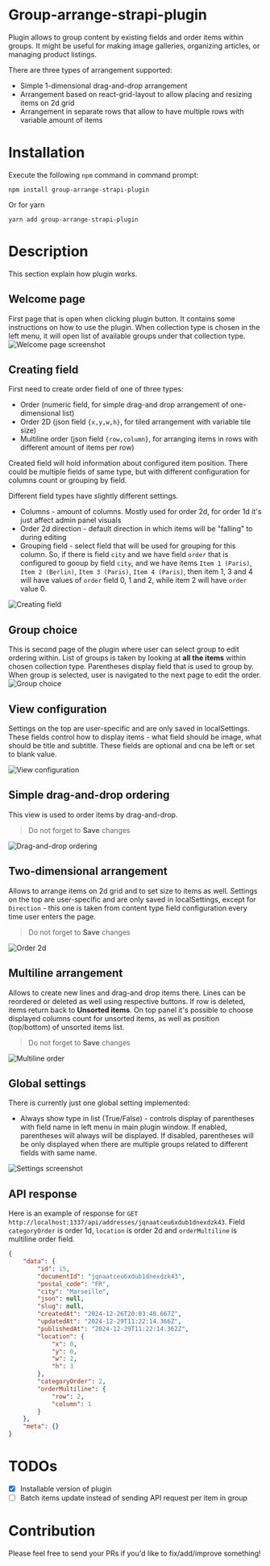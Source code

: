 # Group-arrange-strapi-plugin

Plugin allows to group content by existing fields and order items within groups. It might be useful for making image galleries, organizing articles, or managing product listings.

There are three types of arrangement supported:
- Simple 1-dimensional drag-and-drop arrangement
- Arrangement based on react-grid-layout to allow placing and resizing items on 2d grid
- Arrangement in separate rows that allow to have multiple rows with variable amount of items

# Installation

Execute the following `npm` command in command prompt:
```
npm install group-arrange-strapi-plugin
```
Or for yarn

```
yarn add group-arrange-strapi-plugin
```

# Description
This section explain how plugin works.
## Welcome page
First page that is open when clicking plugin button. It contains some instructions on how to use the plugin. When collection type is chosen in the left menu, it will open list of available groups under that collection type.
![Welcome page screenshot](https://raw.githubusercontent.com/giollord/group-sort-strapi-plugin/develop/plugins/group-sort-strapi-plugin/readmeAssets/welcome-page.png)

## Creating field
First need to create order field of one of three types:
- Order (numeric field, for simple drag-and drop arrangement of one-dimensional list)
- Order 2D (json field `{x,y,w,h}`, for tiled arrangement with variable tile size)
- Multiline order (json field `{row,column}`, for arranging items in rows with different amount of items per row)

Created field will hold information about configured item position. There could be multiple fields of same type, but with different configuration for columns count or grouping by field.

Different field types have slightly different settings.
- Columns - amount of columns. Mostly used for order 2d, for order 1d it's just affect admin panel visuals
- Order 2d direction - default direction in which items will be "falling" to during editing
- Grouping field - select field that will be used for grouping for this column. So, if there is field `city` and we have field `order` that is configured to gooup by field `city`, and we have items `Item 1 (Paris)`, `Item 2 (Berlin)`, `Item 3 (Paris)`, `Item 4 (Paris)`, then item 1, 3 and 4 will have values of `order` field 0, 1 and 2, while item 2 will have `order` value 0.

![Creating field](https://raw.githubusercontent.com/giollord/group-sort-strapi-plugin/develop/plugins/group-sort-strapi-plugin/readmeAssets/create-content-type.gif)

## Group choice
This is second page of the plugin where user can select group to edit ordering within. List of groups is taken by looking at **all the items** within chosen collection type. Parentheses display field that is used to group by. When group is selected, user is navigated to the next page to edit the order.
![Group choice](https://raw.githubusercontent.com/giollord/group-sort-strapi-plugin/develop/plugins/group-sort-strapi-plugin/readmeAssets/choose-group.png)

## View configuration
Settings on the top are user-specific and are only saved in localSettings. These fields control how to display items - what field should be image, what should be title and subtitle. These fields are optional and cna be left or set to blank value.

![View configuration](https://raw.githubusercontent.com/giollord/group-sort-strapi-plugin/develop/plugins/group-sort-strapi-plugin/readmeAssets/view-configuration.gif)

## Simple drag-and-drop ordering
This view is used to order items by drag-and-drop.

> Do not forget to **Save** changes

![Drag-and-drop ordering](https://raw.githubusercontent.com/giollord/group-sort-strapi-plugin/develop/plugins/group-sort-strapi-plugin/readmeAssets/order-1d.gif)

## Two-dimensional arrangement
Allows to arrange items on 2d grid and to set size to items as well. Settings on the top are user-specific and are only saved in localSettings, except for `Direction` - this one is taken from content type field configuration every time user enters the page.

> Do not forget to **Save** changes

![Order 2d](https://raw.githubusercontent.com/giollord/group-sort-strapi-plugin/develop/plugins/group-sort-strapi-plugin/readmeAssets/order-2d.gif)

## Multiline arrangement
Allows to create new lines and drag-and drop items there. Lines can be reordered or deleted as well using respective buttons. If row is deleted, items return back to **Unsorted items**. On top panel it's possible to choose displayed columns count for unsorted items, as well as position (top/bottom) of unsorted items list.

> Do not forget to **Save** changes

![Multiline order](https://raw.githubusercontent.com/giollord/group-sort-strapi-plugin/develop/plugins/group-sort-strapi-plugin/readmeAssets/order-multiline.gif)

## Global settings
There is currently just one global setting implemented:
- Always show type in list (True/False) - controls display of parentheses with field name in left menu in main plugin window. If enabled, parentheses will always will be displayed. If disabled, parentheses will be only displayed when there are multiple groups related to different fields with same name.

![Settings screenshot](https://raw.githubusercontent.com/giollord/group-sort-strapi-plugin/develop/plugins/group-sort-strapi-plugin/readmeAssets/global-settings.png)

## API response
Here is an example of response for `GET http://localhost:1337/api/addresses/jqnaatceu6xdub1dnexdzk43`. Field `categoryOrder` is order 1d, `location` is order 2d and `orderMultiline` is multiline order field.
```json
{
	"data": {
		"id": 15,
		"documentId": "jqnaatceu6xdub1dnexdzk43",
		"postal_code": "FR",
		"city": "Marseille",
		"json": null,
		"slug": null,
		"createdAt": "2024-12-26T20:03:48.667Z",
		"updatedAt": "2024-12-29T11:22:14.366Z",
		"publishedAt": "2024-12-29T11:22:14.362Z",
		"location": {
			"x": 0,
			"y": 0,
			"w": 2,
			"h": 3
		},
		"categoryOrder": 2,
		"orderMultiline": {
			"row": 2,
			"column": 1
		}
	},
	"meta": {}
}
```

# TODOs
- [x] Installable version of plugin
- [ ] Batch items update instead of sending API request per item in group

# Contribution
Please feel free to send your PRs if you'd like to fix/add/improve something!